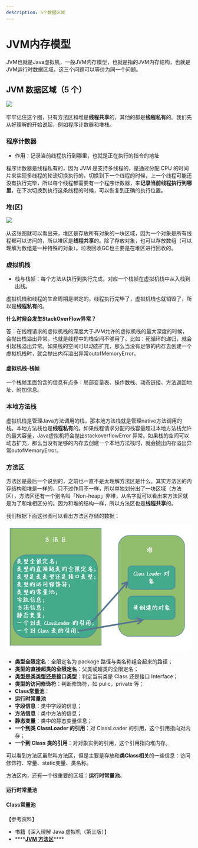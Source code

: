 ```yaml
---
description: 5个数据区域
---
```


# JVM内存模型

JVM也就是Java虚拟机，一般JVM内存模型，也就是指的JVM内存结构，也就是JVM运行时数据区域，这三个问题可以等价为同一个问题。

## JVM 数据区域（5 个）

![](https://pic.downk.cc/item/5fe3f3743ffa7d37b339ac4a.jpg)

牢牢记住这个图，只有方法区和堆是**线程共享**的，其他的都是**线程私有**的。我们先从好理解的开始说起，例如程序计数器和堆栈。

### 程序计数器

* 作用：记录当前线程执行到哪里，也就是正在执行的指令的地址

程序计数器是线程私有的，因为 JVM 是支持多线程的，是通过分配 CPU 的时间片来实现多线程的轮流切换执行的，切换到下一个线程的时候，上一个线程可能还没有执行完毕，所以每个线程都需要有一个程序计数器，来**记录当前线程执行到哪里**，在下次切换到执行这条线程的时候，可以恢复到正确的执行位置。

### 堆\(区\)

![](https://pic.downk.cc/item/5fe3fc673ffa7d37b33f7c51.jpg)

从这张图就可以看出来，堆区是存放所有对象的一块区域，因为一个对象是所有线程都可以访问的，所以堆区是**线程共享**的。除了存放对象，也可以存放数组（可以理解为数组是一种特殊的对象）。垃圾回收GC也主要是在堆区进行回收的。

### 虚拟机栈

* 栈与栈帧：每个方法从执行到执行完成，对应一个栈帧在虚拟机栈中从入栈到出栈。

虚拟机栈和线程的生命周期是绑定的，线程执行完毕了，虚拟机栈也就销毁了，所以是**线程私有**的。

**什么时候会发生StackOverFlow异常？**

答：在线程请求的虚拟机栈的深度大于JVM允许的虚拟机栈的最大深度的时候，会抛出栈溢出异常。也就是线程中的栈空间不够用了。比如：死循环的递归，就会引起栈溢出异常。如果栈的空间可以动态扩充，那么当没有足够的内存去创建一个虚拟机栈时，就会抛出内存溢出异常outofMemoryError。

#### 虚拟机栈-栈帧

一个栈帧里面包含的信息有点多：局部变量表、操作数栈、动态链接、方法返回地址、附加信息。

### 本地方法栈

虚拟机栈是管理Java方法调用的栈，那本地方法栈就是管理native方法调用的栈。本地方法栈也是**线程私有**的。如果线程请求分配的栈容量超过本地方法栈允许的最大容量，Java虚拟机将会抛出stackoverflowError 异常。如果栈的空间可以动态扩充，那么当没有足够的内存去创建一个本地方法栈时，就会抛出内存溢出异常outofMemoryError。

### 方法区

方法区是最后一个说到的，之前也一直不是太理解方法区是什么。其实方法区的内存结构和堆是一样的，只不过作用不一样，所以单独划分出了一块区域（方法区），方法区还有一个别名叫「Non-heap」非堆，从名字就可以看出来方法区就是为了和堆相区分的。因为和堆的结构一样，所以方法区也是**线程共享**的。

我们根据下面这张图可以看出方法区存储的数据：

![](../../../.gitbook/assets/image%20%282%29.png)

* **类型全限定名**：全限定名为 package 路径与类名称组合起来的路径；
* **类型的直接超类的全限定名**：父类或超类的全限定名；
* **类型是类类型还是接口类型**：判定当前类是 Class 还是接口 Interface；
* **类型的访问修饰符**：判断修饰符，如 pulic，private 等；
* **Class常量池**：
* **运行时常量池**
* **字段信息**：类中字段的信息；
* **方法信息**：类中方法的信息；
* **静态变量**：类中的静态变量信息；
* **一个到类 ClassLoader 的引用**：对 ClassLoader 的引用，这个引用指向对内存；
* **一个到 Class 类的引用**：对对象实例的引用，这个引用指向堆内存。

可以看到方法区虽然叫方法区，但是主要是存放和**类Class相关**的一些信息：访问修饰符、常量、static变量、类名称。

方法区内，还有一个很重要的区域：**运行时常量池**。

#### 运行时常量池

#### Class常量池

【参考资料】

* 书籍【深入理解 Java 虚拟机（第三版）】
* \*\*\*\*[**JVM 方法区**](https://m.imooc.com/wiki/jvm-methodarea)\*\*\*\*

